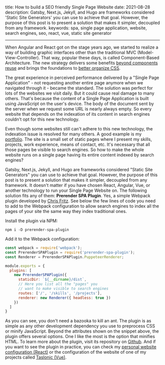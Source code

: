 title: How to build a SEO friendly Single Page Website
date: 2021-08-28
description: Gatsby, Next.js, Jekyll, and Hugo are frameworks considered 'Static Site Generators' you can use to achieve that goal. However, the purpose of this post is to present a solution that makes it simpler, decoupled from any framework.
keywords: spa, single page application, website, search engines, seo, react, vue, static site generator

---

When Angular and React got on the stage years ago, we started to realize a way of building graphic interfaces other than the traditional MVC (Model-View-Controller). That way, popular these days, is called Component-Based Architecture. The new strategy delivers some benefits [beyond components reuse](https://medium.com/hackernoon/components-beyond-reuse-6cef6848a748) and brings the foundations to [better organize CSS](https://rafaelcamargo.com/blog/bottles-and-principles-how-to-better-organize-css).

The great experience in perceived performance delivered by a "Single Page Application" - not requesting another entire page anymore when we navigated through it - became the standard. The solution was perfect for lots of the websites we visit daily. But it could cause real damage to many others. That's because the content of a Single Page Application is built using JavaScript on the user's device. The body of the document sent by the server when we request some URL is nearly always empty. So every website that depends on the indexation of its content in search engines couldn't opt for this new technology.

Even though some websites still can't adhere to this new technology, the indexation issue is resolved for many others. A good example is my [portfolio](https://rafaelcamargo.com). The site is a small set of static pages where I present my skills, projects, work experience, means of contact, etc. It's necessary that all those pages be visible to search engines. So how to make the whole website runs on a single page having its entire content indexed by search engines?

Gatsby, Next.js, Jekyll, and Hugo are frameworks considered "Static Site Generators" you can use to achieve that goal. However, the purpose of this post is to present a solution that makes it simpler, decoupled from any framework. It doesn't matter if you have chosen React, Angular, Vue, or another technology to run your Single Page Website on. The following solution fits any of them: **Prerender SPA Plugin**. Yes, a simple Webpack plugin developed by [Chris Fritz](https://github.com/chrisvfritz). See below the few lines of code you need to add to the Webpack configuration to allow search engines to index all the pages of your site the same way they index traditional ones.

Install the plugin via NPM:
```
npm i -D prerender-spa-plugin
```

Add it to the Webpack configuration:
``` javascript
const webpack = require('webpack');
const PrerenderSPAPlugin = require('prerender-spa-plugin');
const Renderer = PrerenderSPAPlugin.PuppeteerRenderer;

module.exports = {
  plugins: [
    new PrerenderSPAPlugin({
      staticDir: `${__dirname}/dist`,
      // Here you list all the "pages" you
      // want to make visible to search engines
      routes: ['/', '/skills', '/projects'],
      renderer: new Renderer({ headless: true })
    })
  ]
}
```

As you can see, you don't need a bazooka to kill an ant. The plugin is as simple as any other development dependency you use to preprocess CSS or minify JavaScript. Beyond the attributes shown on the snippet above, the plugin offers several options. One I like the most is the option that minifies HTML. To learn more about the plugin, visit its repository on [Github](https://github.com/chrisvfritz/prerender-spa-plugin). And if you want to see the plugin in practice, you can check my [personal website configuration (React)](https://github.com/rafaelcamargo/portfolio) or the configuration of the website of one of my projects called [Taslonic (Vue)](https://github.com/glorious-codes/glorious-taslonic).
